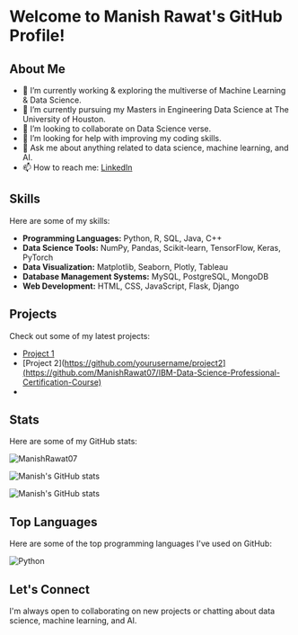 # Welcome to Manish Rawat's GitHub Profile!

## About Me

- 🔭 I’m currently working & exploring the multiverse of Machine Learning & Data Science.
- 🌱 I’m currently pursuing my Masters in Engineering Data Science at The University of Houston.
- 👯 I’m looking to collaborate on Data Science verse.
- 🤔 I’m looking for help with improving my coding skills.
- 💬 Ask me about anything related to data science, machine learning, and AI.
- 📫 How to reach me: [LinkedIn](https://www.linkedin.com/in/manishrawat07/)

## Skills

Here are some of my skills:

- **Programming Languages:** Python, R, SQL, Java, C++
- **Data Science Tools:** NumPy, Pandas, Scikit-learn, TensorFlow, Keras, PyTorch
- **Data Visualization:** Matplotlib, Seaborn, Plotly, Tableau
- **Database Management Systems:** MySQL, PostgreSQL, MongoDB
- **Web Development:** HTML, CSS, JavaScript, Flask, Django

## Projects

Check out some of my latest projects:

- [Project 1](https://github.com/ManishRawat07/PETR6397-Final-Project-Oil-Production-Forecasting-using-Machine-Learning)
- [Project 2](https://github.com/yourusername/project2](https://github.com/ManishRawat07/IBM-Data-Science-Professional-Certification-Course)
- 


## Stats

Here are some of my GitHub stats:

![ManishRawat07](https://github-readme-stats.vercel.app/api?username=ManishRawat07&show_icons=true&theme=synthwave)

![Manish's GitHub stats](https://github-readme-stats.vercel.app/api?username=ManishRawat07&count_private=true)

![Manish's GitHub stats](https://github-readme-stats.vercel.app/api?username=ManishRawat07&show_icons=true&theme=onedark)

## Top Languages

Here are some of the top programming languages I've used on GitHub:

![Python](https://github-readme-stats.vercel.app/api/top-langs/?username=yourusername&layout=compact&theme=radical)

## Let's Connect

I'm always open to collaborating on new projects or chatting about data science, machine learning, and AI.
